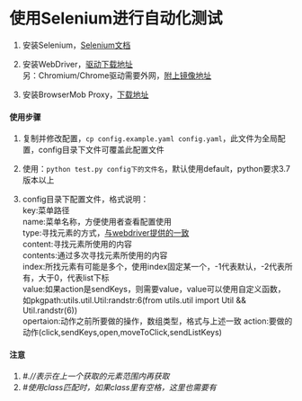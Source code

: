 # 使用Selenium进行自动化测试

1. 安装Selenium，[Selenium文档](https://www.selenium.dev/documentation/zh-cn/)

2. 安装WebDriver，[驱动下载地址](https://www.selenium.dev/documentation/zh-cn/webdriver/driver_requirements/)  
    另：Chromium/Chrome驱动需要外网，[附上镜像地址](http://npm.taobao.org/mirrors/chromedriver/)

3. 安装BrowserMob Proxy，[下载地址](https://github.com/lightbody/browsermob-proxy/releases/tag/browsermob-proxy-2.1.4)

#### 使用步骤

1. 复制并修改配置，```cp config.example.yaml config.yaml```，此文件为全局配置，config目录下文件可覆盖此配置文件

2. 使用：```python test.py config下的文件名```，默认使用default，python要求3.7版本以上

3. config目录下配置文件，格式说明：  
    key:菜单路径  
    name:菜单名称，方便使用者查看配置使用  
    type:寻找元素的方式，[与webdriver提供的一致](https://www.selenium.dev/documentation/zh-cn/getting_started_with_webdriver/locating_elements/)  
    content:寻找元素所使用的内容  
    contents:通过多次寻找元素所使用的内容  
    index:所找元素有可能是多个，使用index固定某一个，-1代表默认，-2代表所有，大于0，代表list下标  
    value:如果action是sendKeys，则需要value，value可以使用自定义函数，如pkgpath:utils.util.Util:randstr:6(from utils.util import Util && Util.randstr(6))  
    opertaion:动作之前所要做的操作，数组类型，格式与上述一致
    action:要做的动作(click,sendKeys,open,moveToClick,sendListKeys)  
    
#### 注意

1. _#.//表示在上一个获取的元素范围内再获取_
2. _#使用class匹配时，如果class里有空格，这里也需要有_ 
